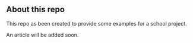## About this repo

This repo as been created to provide some examples for a school project.

An article will be added soon.
